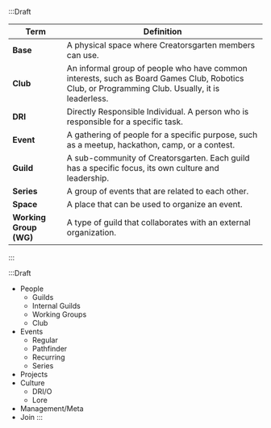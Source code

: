 :::Draft

| Term | Definition |
| --- | --- |
| **Base** | A physical space where Creatorsgarten members can use. |
| **Club** | An informal group of people who have common interests, such as Board Games Club, Robotics Club, or Programming Club. Usually, it is leaderless. |
| **DRI** | Directly Responsible Individual. A person who is responsible for a specific task. |
| **Event** | A gathering of people for a specific purpose, such as a meetup, hackathon, camp, or a contest. |
| **Guild** | A sub-community of Creatorsgarten. Each guild has a specific focus, its own culture and leadership. |
| **Series** | A group of events that are related to each other. |
| **Space** | A place that can be used to organize an event. |
| **Working Group (WG)** | A type of guild that collaborates with an external organization. |

:::

:::Draft
- People
	- Guilds
	 - Internal Guilds
	 - Working Groups
	 - Club
- Events
	 - Regular
	 - Pathfinder
	 - Recurring
	 - Series
- Projects
- Culture
	- DRI/O
	-  Lore
- Management/Meta
 - Join
:::